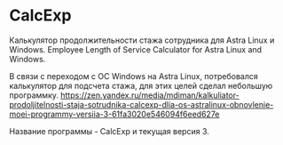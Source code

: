# CalcExp
Калькулятор продолжительности стажа сотрудника для Astra Linux и Windows.
Employee Length of Service Calculator for Astra Linux and Windows.

В связи с переходом с ОС Windows на Astra Linux, потребовался калькулятор для подсчета стажа, для этих целей сделал небольшую программку.
https://zen.yandex.ru/media/mdiman/kalkuliator-prodoljitelnosti-staja-sotrudnika-calcexp-dlia-os-astralinux-obnovlenie-moei-programmy-versiia-3-61fa3020e546094f6eed627e

Название программы - CalcExp и текущая версия 3.
